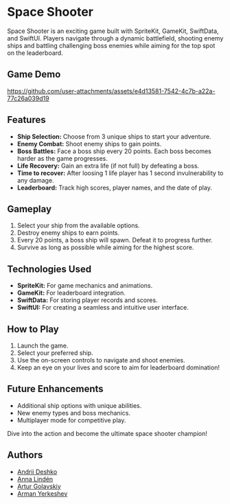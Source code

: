 # Space Shooter

Space Shooter is an exciting game built with SpriteKit, GameKit, SwiftData, and SwiftUI. Players navigate through a dynamic battlefield, shooting enemy ships and battling challenging boss enemies while aiming for the top spot on the leaderboard.

## Game Demo


https://github.com/user-attachments/assets/e4d13581-7542-4c7b-a22a-77c26a039d19



## Features

- **Ship Selection:** Choose from 3 unique ships to start your adventure.
- **Enemy Combat:** Shoot enemy ships to gain points.
- **Boss Battles:** Face a boss ship every 20 points. Each boss becomes harder as the game progresses.
- **Life Recovery:** Gain an extra life (if not full) by defeating a boss.
- **Time to recover:** After loosing 1 life player has 1 second invulnerability to any damage.
- **Leaderboard:** Track high scores, player names, and the date of play.

## Gameplay
1. Select your ship from the available options.
2. Destroy enemy ships to earn points.
3. Every 20 points, a boss ship will spawn. Defeat it to progress further.
4. Survive as long as possible while aiming for the highest score.

## Technologies Used
- **SpriteKit:** For game mechanics and animations.
- **GameKit:** For leaderboard integration.
- **SwiftData:** For storing player records and scores.
- **SwiftUI:** For creating a seamless and intuitive user interface.

## How to Play
1. Launch the game.
2. Select your preferred ship.
3. Use the on-screen controls to navigate and shoot enemies.
4. Keep an eye on your lives and score to aim for leaderboard domination!

## Future Enhancements
- Additional ship options with unique abilities.
- New enemy types and boss mechanics.
- Multiplayer mode for competitive play.

Dive into the action and become the ultimate space shooter champion!


## Authors
- [Andrii Deshko](https://github.com/LVNDLORD)
- [Anna Lindén](https://github.com/AnnaLinden)
- [Artur Golavskiy](https://github.com/arturgola)
- [Arman Yerkeshev](https://github.com/A-Yerkeshev)
